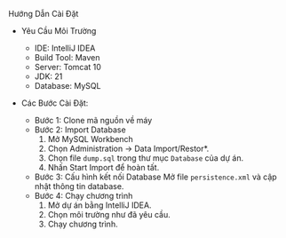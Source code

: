Hướng Dẫn Cài Đặt

* Yêu Cầu Môi Trường
  - IDE: IntelliJ IDEA  
  - Build Tool: Maven  
  - Server: Tomcat 10  
  - JDK: 21  
  - Database: MySQL
  
* Các Bước Cài Đặt:

  - Bước 1: Clone mã nguồn về máy
  - Bước 2: Import Database
      1. Mở MySQL Workbench  
      2. Chọn Administration → Data Import/Restor*.  
      3. Chọn file `dump.sql` trong thư mục `Database` của dự án.  
      4. Nhấn Start Import để hoàn tất.  
  - Bước 3: Cấu hình kết nối Database
      Mở file `persistence.xml` và cập nhật thông tin database.
  - Bước 4: Chạy chương trình
      1. Mở dự án bằng IntelliJ IDEA.  
      2. Chọn môi trường như đã yêu cầu.  
      3. Chạy chương trình.
